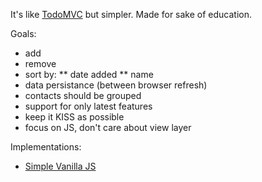 It's like [TodoMVC](http://todomvc.com/) but simpler. Made for sake of education.

Goals:
* add
* remove
* sort by:
** date added
** name
* data persistance (between browser refresh)
* contacts should be grouped
* support for only latest features
* keep it KISS as possible
* focus on JS, don't care about view layer

Implementations:
* [Simple Vanilla JS](/vanilla-js-simple)

